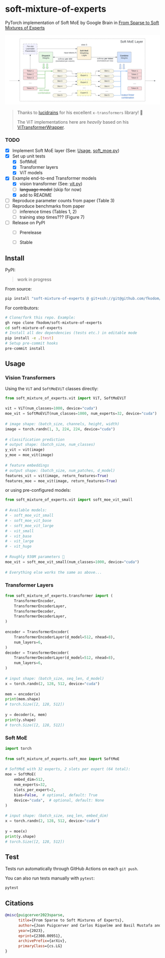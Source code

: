 # soft-mixture-of-experts

PyTorch implementation of Soft MoE by Google Brain in [From Sparse to Soft Mixtures of Experts](https://arxiv.org/abs/2308.00951.pdf)

<img src="doc/soft-moe-layer.jpeg" alt="soft-moe-layer" width="600"/>

> Thanks to [lucidrains](github.com/lucidrains) for his excellent `x-transformers` library! 🎉
> 
> The ViT implementations here are *heavily* based on his [ViTransformerWrapper](https://github.com/lucidrains/x-transformers/blob/7395ebd9bfaea85ef8358e1d46ca176351058017/x_transformers/x_transformers.py#L1215).

### TODO

- [x] Implement Soft MoE layer (See: [Usage](#softmoe), [soft_moe.py](./soft_mixture_of_experts/soft_moe.py))
- [x] Set up unit tests
    - [x] SoftMoE
    - [x] Transformer layers
    - [x] ViT models
- [x] Example end-to-end Transformer models
    - [x] vision transformer (See: [vit.py](./soft_mixture_of_experts/vit.py))
    - [ ] ~~language model~~ (skip for now)
    - [x] add to README
- [ ] Reproduce parameter counts from paper (Table 3)
- [ ] Reproduce benchmarks from paper
    - [ ] inference times (Tables 1, 2)
    - [ ] training step times??? (Figure 7)
- [ ] Release on PyPI
    - [ ] Prerelease
    - [ ] Stable


## Install

PyPI:
> work in progress

From source:
```bash
pip install "soft-mixture-of-experts @ git+ssh://git@github.com/fkodom/soft-mixture-of-experts.git"
```

For contributors:
```bash
# Clone/fork this repo. Example:
gh repo clone fkodom/soft-mixture-of-experts
cd soft-mixture-of-experts
# Install all dev dependencies (tests etc.) in editable mode
pip install -e .[test]
# Setup pre-commit hooks
pre-commit install
```


## Usage

### Vision Transformers

Using the `ViT` and `SoftMoEViT` classes directly:

```python
from soft_mixture_of_experts.vit import ViT, SoftMoEViT

vit = ViT(num_classes=1000, device="cuda")
moe_vit = SoftMoEViT(num_classes=1000, num_experts=32, device="cuda")

# image shape: (batch_size, channels, height, width)
image = torch.randn(1, 3, 224, 224, device="cuda")

# classification prediction
# output shape: (batch_size, num_classes)
y_vit = vit(image)
y_moe = moe_vit(image)

# feature embeddings
# output shape: (batch_size, num_patches, d_model)
features_vit = vit(image, return_features=True)
features_moe = moe_vit(image, return_features=True)
```

or using pre-configured models:
```python
from soft_mixture_of_experts.vit import soft_moe_vit_small

# Available models:
# - soft_moe_vit_small
# - soft_moe_vit_base
# - soft_moe_vit_large
# - vit_small
# - vit_base
# - vit_large
# - vit_huge

# Roughly 930M parameters 👀
moe_vit = soft_moe_vit_small(num_classes=1000, device="cuda")

# Everything else works the same as above...
```


### Transformer Layers

```python
from soft_mixture_of_experts.transformer import (
    TransformerEncoder,
    TransformerEncoderLayer,
    TransformerDecoder,
    TransformerDecoderLayer,
)

encoder = TransformerEncoder(
    TransformerEncoderLayer(d_model=512, nhead=8),
    num_layers=6,
)
decoder = TransformerDecoder(
    TransformerDecoderLayer(d_model=512, nhead=8),
    num_layers=6,
)

# input shape: (batch_size, seq_len, d_model)
x = torch.randn(2, 128, 512, device="cuda")

mem = encoder(x)
print(mem.shape)
# torch.Size([2, 128, 512])

y = decoder(x, mem)
print(y.shape)
# torch.Size([2, 128, 512])
```


### Soft MoE

```python
import torch

from soft_mixture_of_experts.soft_moe import SoftMoE

# SoftMoE with 32 experts, 2 slots per expert (64 total):
moe = SoftMoE(
    embed_dim=512,
    num_experts=32,
    slots_per_expert=2,
    bias=False,  # optional, default: True
    device="cuda",  # optional, default: None
)

# input shape: (batch_size, seq_len, embed_dim)
x = torch.randn(2, 128, 512, device="cuda")

y = moe(x)
print(y.shape)
# torch.Size([2, 128, 512])
```


## Test

Tests run automatically through GitHub Actions on each `git push`.

You can also run tests manually with `pytest`:
```bash
pytest
```


## Citations

```bibtex
@misc{puigcerver2023sparse,
      title={From Sparse to Soft Mixtures of Experts}, 
      author={Joan Puigcerver and Carlos Riquelme and Basil Mustafa and Neil Houlsby},
      year={2023},
      eprint={2308.00951},
      archivePrefix={arXiv},
      primaryClass={cs.LG}
}
```
